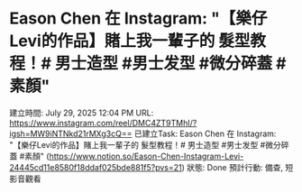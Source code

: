 # Eason Chen 在 Instagram: "【樂仔Levi的作品】賭上我一輩子的 髮型教程！# 男士造型 #男士发型 #微分碎蓋 #素顏"

建立時間: July 29, 2025 12:04 PM
URL: https://www.instagram.com/reel/DMC4ZT9TMhI/?igsh=MW9iNTNkd21rMXg3cQ==
已建立Task: Eason Chen 在 Instagram: "【樂仔Levi的作品】賭上我一輩子的 髮型教程！# 男士造型 #男士发型 #微分碎蓋 #素顏"  (https://www.notion.so/Eason-Chen-Instagram-Levi-24445cd11e8580f18ddaf025bde881f5?pvs=21) 
狀態: Done
預計行動: 備查, 短影音觀看